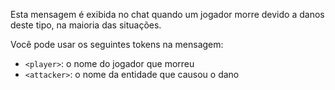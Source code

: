 Esta mensagem é exibida no chat quando um jogador morre devido a danos deste tipo, na maioria das situações.

Você pode usar os seguintes tokens na mensagem:

- `<player>`: o nome do jogador que morreu
- `<attacker>`: o nome da entidade que causou o dano